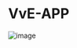 # VvE-APP

![image](https://user-images.githubusercontent.com/12070317/112313928-b4c2ed00-8ca8-11eb-8ebb-9bd3f029f715.png)
